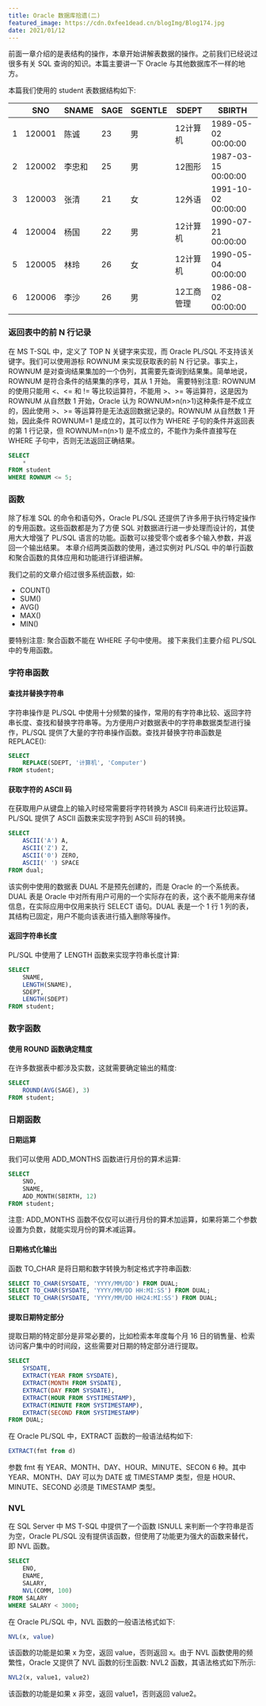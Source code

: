 ```yaml
---
title: Oracle 数据库拾遗(二)
featured_image: https://cdn.0xfee1dead.cn/blogImg/Blog174.jpg
date: 2021/01/12
---
```


前面一章介绍的是表结构的操作，本章开始讲解表数据的操作。之前我们已经说过很多有关 SQL 查询的知识。本篇主要讲一下 Oracle 与其他数据库不一样的地方。

本篇我们使用的 student 表数据结构如下: 

|   | SNO    | SNAME  | SAGE | SGENTLE | SDEPT      | SBIRTH              |
|---|--------|--------|------|---------|------------|---------------------|
| 1 | 120001 | 陈诚   | 23   | 男      | 12计算机 | 1989-05-02 00:00:00 |
| 2 | 120002 | 李忠和 | 25   | 男      | 12图形     | 1987-03-15 00:00:00 |
| 3 | 120003 | 张清   | 21   | 女      | 12外语     | 1991-10-02 00:00:00 |
| 4 | 120004 | 杨国   | 22   | 男      | 12计算机 | 1990-07-21 00:00:00 |
| 5 | 120005 | 林玲   | 26   | 女      | 12计算机   | 1990-05-04 00:00:00 |
| 6 | 120006 | 李沙   | 26   | 男      | 12工商管理 | 1986-08-02 00:00:00 |

### 返回表中的前 N 行记录
在 MS T-SQL 中，定义了 TOP N 关键字来实现，而 Oracle PL/SQL 不支持该关键字。我们可以使用游标 ROWNUM 来实现获取表的前 N 行记录。事实上，ROWNUM 是对查询结果集加的一个伪列，其需要先查询到结果集。简单地说，ROWNUM 是符合条件的结果集的序号，其从 1 开始。
需要特别注意: ROWNUM 的使用只能用 <、<= 和 != 等比较运算符，不能用 >、>= 等运算符，这是因为 ROWNUM 从自然数 1 开始，Oracle 认为 ROWNUM>n(n>1)这种条件是不成立的，因此使用 >、>= 等运算符是无法返回数据记录的。ROWNUM 从自然数 1 开始，因此条件 ROWNUM=1 是成立的，其可以作为 WHERE 子句的条件并返回表的第 1 行记录，但 ROWNUM=n(n>1) 是不成立的，不能作为条件直接写在 WHERE 子句中，否则无法返回正确结果。
``` sql
SELECT 
    *
FROM student
WHERE ROWNUM <= 5;
```

### 函数
除了标准 SQL 的命令和语句外，Oracle PL/SQL 还提供了许多用于执行特定操作的专用函数。这些函数都是为了方便 SQL 对数据进行进一步处理而设计的，其使用大大增强了 PL/SQL 语言的功能。函数可以接受零个或者多个输入参数，并返回一个输出结果。
本章介绍两类函数的使用，通过实例对 PL/SQL 中的单行函数和聚合函数的具体应用和功能进行详细讲解。

我们之前的文章介绍过很多系统函数，如: 
- COUNT()
- SUM()
- AVG()
- MAX()
- MIN()

要特别注意: 聚合函数不能在 WHERE 子句中使用。
接下来我们主要介绍 PL/SQL 中的专用函数。

### 字符串函数
#### 查找并替换字符串
字符串操作是 PL/SQL 中使用十分频繁的操作，常用的有字符串比较、返回字符串长度、查找和替换字符串等。为方便用户对数据表中的字符串数据类型进行操作，PL/SQL 提供了大量的字符串操作函数。查找并替换字符串函数是 REPLACE(): 
``` sql
SELECT 
    REPLACE(SDEPT, '计算机', 'Computer')
FROM student;
```

#### 获取字符的 ASCII 码
在获取用户从键盘上的输入时经常需要将字符转换为 ASCII 码来进行比较运算。PL/SQL 提供了 ASCII 函数来实现字符到 ASCII 码的转换。
``` sql
SELECT 
    ASCII('A') A, 
    ASCII('Z') Z, 
    ASCII('0') ZERO, 
    ASCII(' ') SPACE
FROM dual;
```

该实例中使用的数据表 DUAL 不是预先创建的，而是 Oracle 的一个系统表。DUAL 表是 Oracle 中对所有用户可用的一个实际存在的表，这个表不能用来存储信息，在实际应用中仅用来执行 SELECT 语句。DUAL 表是一个 1 行 1 列的表，其结构已固定，用户不能向该表进行插入删除等操作。

#### 返回字符串长度
PL/SQL 中使用了 LENGTH 函数来实现字符串长度计算: 
``` sql
SELECT 
    SNAME,
    LENGTH(SNAME),
    SDEPT,
    LENGTH(SDEPT)
FROM student;
```

### 数字函数
#### 使用 ROUND 函数确定精度
在许多数据表中都涉及实数，这就需要确定输出的精度: 
``` sql
SELECT 
    ROUND(AVG(SAGE), 3)
FROM student;
```

### 日期函数
#### 日期运算
我们可以使用 ADD_MONTHS 函数进行月份的算术运算: 
``` sql
SELECT
    SNO,
    SNAME,
    ADD_MONTH(SBIRTH, 12)
FROM student;
```

注意: ADD_MONTHS 函数不仅仅可以进行月份的算术加运算，如果将第二个参数设置为负数，就能实现月份的算术减运算。

#### 日期格式化输出
函数 TO_CHAR 是将日期和数字转换为制定格式字符串函数: 
``` sql
SELECT TO_CHAR(SYSDATE, 'YYYY/MM/DD') FROM DUAL;
SELECT TO_CHAR(SYSDATE, 'YYYY/MM/DD HH:MI:SS') FROM DUAL;
SELECT TO_CHAR(SYSDATE, 'YYYY/MM/DD HH24:MI:SS') FROM DUAL;
```

#### 提取日期特定部分
提取日期的特定部分是非常必要的，比如检索本年度每个月 16 日的销售量、检索访问客户集中的时间段，这些需要对日期的特定部分进行提取。
``` sql
SELECT 
	SYSDATE,
	EXTRACT(YEAR FROM SYSDATE),
	EXTRACT(MONTH FROM SYSDATE),
	EXTRACT(DAY FROM SYSDATE),
	EXTRACT(HOUR FROM SYSTIMESTAMP),
	EXTRACT(MINUTE FROM SYSTIMESTAMP),
	EXTRACT(SECOND FROM SYSTIMESTAMP)
FROM DUAL;
```

在 Oracle PL/SQL 中，EXTRACT 函数的一般语法结构如下: 
``` sql
EXTRACT(fmt from d)
```

参数 fmt 有 YEAR、MONTH、DAY、HOUR、MINUTE、SECON 6 种。其中 YEAR、MONTH、DAY 可以为 DATE 或 TIMESTAMP 类型，但是 HOUR、MINUTE、SECOND 必须是 TIMESTAMP 类型。

### NVL
在 SQL Server 中 MS T-SQL 中提供了一个函数 ISNULL 来判断一个字符串是否为空，Oracle PL/SQL 没有提供该函数，但使用了功能更为强大的函数来替代，即 NVL 函数。
``` sql
SELECT 
	ENO,
	ENAME,
	SALARY,
	NVL(COMM, 100)
FROM SALARY
WHERE SALARY < 3000;
```

在 Oracle PL/SQL 中，NVL 函数的一般语法格式如下: 
``` sql
NVL(x, value)
```

该函数的功能是如果 x 为空，返回 value，否则返回 x。由于 NVL 函数使用的频繁性，Oracle 又提供了 NVL 函数的衍生函数: NVL2 函数，其语法格式如下所示: 
``` sql
NVL2(x, value1, value2)
```

该函数的功能是如果 x 非空，返回 value1，否则返回 value2。